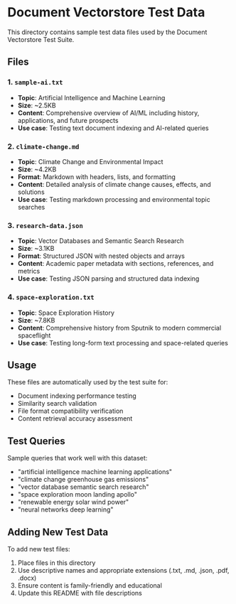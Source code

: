 # Document Vectorstore Test Data

This directory contains sample test data files used by the Document Vectorstore Test Suite.

## Files

### 1. `sample-ai.txt`
- **Topic**: Artificial Intelligence and Machine Learning
- **Size**: ~2.5KB
- **Content**: Comprehensive overview of AI/ML including history, applications, and future prospects
- **Use case**: Testing text document indexing and AI-related queries

### 2. `climate-change.md`
- **Topic**: Climate Change and Environmental Impact
- **Size**: ~4.2KB
- **Format**: Markdown with headers, lists, and formatting
- **Content**: Detailed analysis of climate change causes, effects, and solutions
- **Use case**: Testing markdown processing and environmental topic searches

### 3. `research-data.json`
- **Topic**: Vector Databases and Semantic Search Research
- **Size**: ~3.1KB
- **Format**: Structured JSON with nested objects and arrays
- **Content**: Academic paper metadata with sections, references, and metrics
- **Use case**: Testing JSON parsing and structured data indexing

### 4. `space-exploration.txt`
- **Topic**: Space Exploration History
- **Size**: ~7.8KB
- **Content**: Comprehensive history from Sputnik to modern commercial spaceflight
- **Use case**: Testing long-form text processing and space-related queries

## Usage

These files are automatically used by the test suite for:
- Document indexing performance testing
- Similarity search validation
- File format compatibility verification
- Content retrieval accuracy assessment

## Test Queries

Sample queries that work well with this dataset:
- "artificial intelligence machine learning applications"
- "climate change greenhouse gas emissions"
- "vector database semantic search research"
- "space exploration moon landing apollo"
- "renewable energy solar wind power"
- "neural networks deep learning"

## Adding New Test Data

To add new test files:
1. Place files in this directory
2. Use descriptive names and appropriate extensions (.txt, .md, .json, .pdf, .docx)
3. Ensure content is family-friendly and educational
4. Update this README with file descriptions